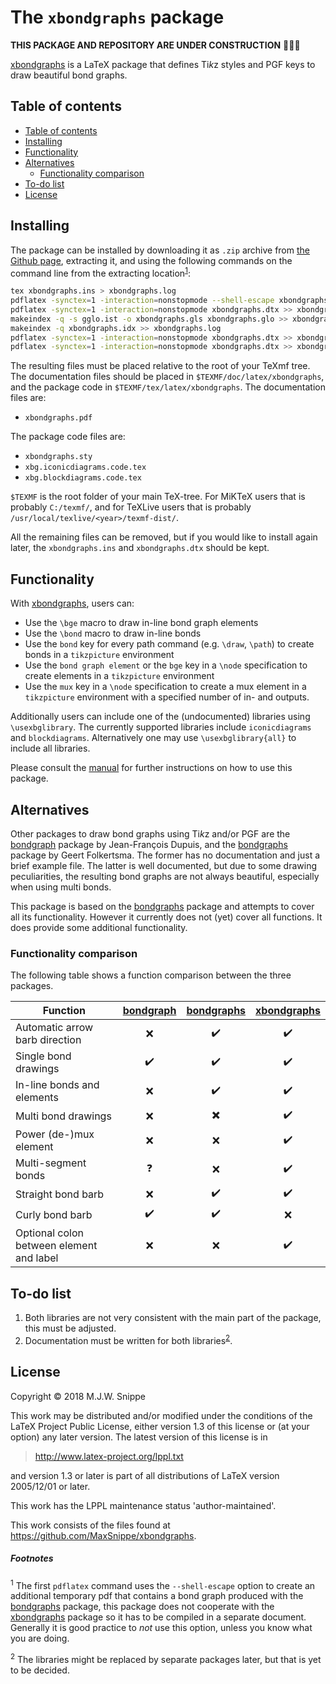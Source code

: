 The `xbondgraphs` package
=========================
**THIS PACKAGE AND REPOSITORY ARE UNDER CONSTRUCTION** :hammer::construction_worker::wrench:

[xbondgraphs] is a LaTeX package that defines Ti*k*z styles and PGF keys to draw beautiful bond graphs.

## Table of contents
<!-- MDTOC maxdepth:2 firsth1:2 numbering:0 flatten:0 bullets:1 updateOnSave:1 -->

- [Table of contents](#Table-of-contents)   
- [Installing](#Installing)   
- [Functionality](#Functionality)   
- [Alternatives](#Alternatives)   
   - [Functionality comparison](#Functionality-comparison)   
- [To-do list](#To-do-list)   
- [License](#License)   

<!-- /MDTOC -->

## Installing
The package can be installed by downloading it as `.zip` archive from [the Github page][xbondgraphs], extracting it, and using the following commands on the command line from the extracting location<sup>[1](footnote1)</sup>:

``` bash
tex xbondgraphs.ins > xbondgraphs.log
pdflatex -synctex=1 -interaction=nonstopmode --shell-escape xbondgraphs.dtx >> xbondgraphs.log
pdflatex -synctex=1 -interaction=nonstopmode xbondgraphs.dtx >> xbondgraphs.log
makeindex -q -s gglo.ist -o xbondgraphs.gls xbondgraphs.glo >> xbondgraphs.log
makeindex -q xbondgraphs.idx >> xbondgraphs.log
pdflatex -synctex=1 -interaction=nonstopmode xbondgraphs.dtx >> xbondgraphs.log
pdflatex -synctex=1 -interaction=nonstopmode xbondgraphs.dtx >> xbondgraphs.log
```

The resulting files must be placed relative to the root of your TeXmf tree. The documentation files should be placed in `$TEXMF/doc/latex/xbondgraphs`, and the package code in `$TEXMF/tex/latex/xbondgraphs`. The documentation files are:
* `xbondgraphs.pdf`

The package code files are:
* `xbondgraphs.sty`
* `xbg.iconicdiagrams.code.tex`
* `xbg.blockdiagrams.code.tex`

`$TEXMF` is the root folder of your main TeX-tree. For MiKTeX users that is probably `C:/texmf/`, and for TeXLive users that is probably `/usr/local/texlive/<year>/texmf-dist/`.

All the remaining files can be removed, but if you would like to install again later, the `xbondgraphs.ins` and `xbondgraphs.dtx` should be kept.

## Functionality
With [xbondgraphs], users can:
* Use the `\bge` macro to draw in-line bond graph elements
* Use the `\bond` macro to draw in-line bonds
* Use the `bond` key for every path command (e.g. `\draw`, `\path`) to create bonds in a `tikzpicture` environment
* Use the `bond graph element` or the `bge` key in a `\node` specification to create elements in a `tikzpicture` environment
* Use the `mux` key in a `\node` specification to create a mux element in a `tikzpicture` environment with a specified number of in- and outputs.

Additionally users can include one of the (undocumented) libraries using `\usexbglibrary`. The currently supported libraries include `iconicdiagrams` and `blockdiagrams`. Alternatively one may use `\usexbglibrary{all}` to include all libraries.

Please consult the [manual](./doc/latex/xbondgraphs/xbondgraphs.pdf) for further instructions on how to use this package.

## Alternatives
Other packages to draw bond graphs using Ti*k*z and/or PGF are the [bondgraph] package by Jean-François Dupuis, and the [bondgraphs] package by Geert Folkertsma. The former has no documentation and just a brief example file. The latter is well documented, but due to some drawing peculiarities, the resulting bond graphs are not always beautiful, especially when using multi bonds.

This package is based on the [bondgraphs] package and attempts to cover all its functionality. However it currently does not (yet) cover all functions. It does provide some additional functionality.

### Functionality comparison
The following table shows a function comparison between the three packages.

Function                                 | [bondgraph]       | [bondgraphs]              | [xbondgraphs]
-----------------------------------------|:------------------:|:------------------------:|:------------------:
Automatic arrow barb direction           | :x:                | :heavy_check_mark:       | :heavy_check_mark:
Single bond drawings                     | :heavy_check_mark: | :heavy_check_mark:       | :heavy_check_mark:
In-line bonds and elements               | :x:                | :heavy_check_mark:       | :heavy_check_mark:
Multi bond drawings                      | :x:                | :heavy_multiplication_x: | :heavy_check_mark:
Power (de-)mux element                   | :x:                | :x:                      | :heavy_check_mark:
Multi-segment bonds                      | :question:         | :x:                      | :heavy_check_mark:
Straight bond barb                       | :x:                | :heavy_check_mark:       | :heavy_check_mark:
Curly bond barb                          | :heavy_check_mark: | :heavy_check_mark:       | :x:
Optional colon between element and label | :x:                | :x:                      | :heavy_check_mark:


## To-do list
1. Both libraries are not very consistent with the main part of the package, this must be adjusted.
2. Documentation must be written for both libraries<sup>[2](footnote2)</sup>.

## License
Copyright &copy; 2018 M.J.W. Snippe

This work may be distributed and/or modified under the
conditions of the LaTeX Project Public License, either version 1.3
of this license or (at your option) any later version.
The latest version of this license is in

> http://www.latex-project.org/lppl.txt

and version 1.3 or later is part of all distributions of LaTeX
version 2005/12/01 or later.

This work has the LPPL maintenance status 'author-maintained'.

This work consists of the files found at https://github.com/MaxSnippe/xbondgraphs.

##### Footnotes
<a id="footnote1"></a><sup>1</sup> The first `pdflatex` command uses the `--shell-escape` option to create an additional temporary pdf that contains a bond graph produced with the [bondgraphs] package, this package does not cooperate with the [xbondgraphs] package so it has to be compiled in a separate document. Generally it is good practice to *not* use this option, unless you know what you are doing.

<a id="footnote2"></a><sup>2</sup> The libraries might be replaced by separate packages later, but that is yet to be decided.

[bondgraph]: https://ctan.org/pkg/bondgraph
[bondgraphs]: https://ctan.org/pkg/bondgraphs
[xbondgraphs]: https://github.com/MaxSnippe/xbondgraphs
